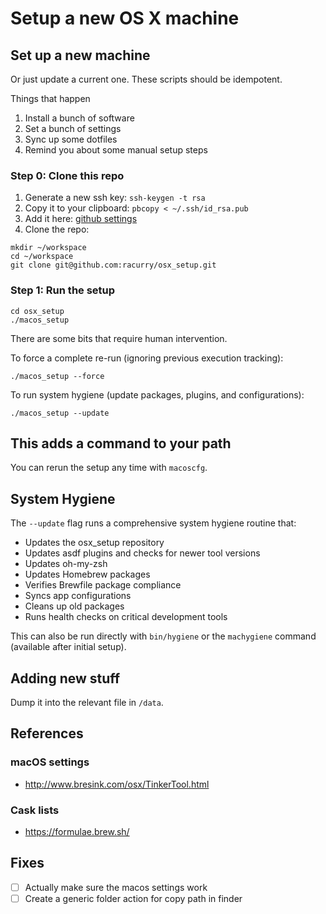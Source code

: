 # Setup a new OS X machine

## Set up a new machine

Or just update a current one.  These scripts should be idempotent.

Things that happen
1. Install a bunch of software
2. Set a bunch of settings
3. Sync up some dotfiles
4. Remind you about some manual setup steps

### Step 0: Clone this repo

1. Generate a new ssh key:
`ssh-keygen -t rsa`
2. Copy it to your clipboard:
`pbcopy < ~/.ssh/id_rsa.pub`
3. Add it here: [github settings](https://github.com/settings/keys)
4. Clone the repo:
```
mkdir ~/workspace
cd ~/workspace
git clone git@github.com:racurry/osx_setup.git
```

### Step 1: Run the setup

```
cd osx_setup
./macos_setup
```

There are some bits that require human intervention.

To force a complete re-run (ignoring previous execution tracking):

```
./macos_setup --force
```

To run system hygiene (update packages, plugins, and configurations):

```
./macos_setup --update
```

## This adds a command to your path

You can rerun the setup any time with `macoscfg`.

## System Hygiene

The `--update` flag runs a comprehensive system hygiene routine that:

- Updates the osx_setup repository
- Updates asdf plugins and checks for newer tool versions  
- Updates oh-my-zsh
- Updates Homebrew packages
- Verifies Brewfile package compliance
- Syncs app configurations
- Cleans up old packages
- Runs health checks on critical development tools

This can also be run directly with `bin/hygiene` or the `machygiene` command (available after initial setup).

## Adding new stuff

Dump it into the relevant file in `/data`.

## References

### macOS settings
- http://www.bresink.com/osx/TinkerTool.html

### Cask lists
- https://formulae.brew.sh/

## Fixes
- [ ] Actually make sure the macos settings work
- [ ] Create a generic folder action for copy path in finder
